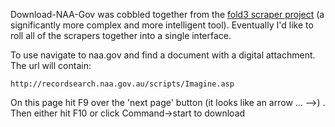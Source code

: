 Download-NAA-Gov was cobbled together from the [fold3 scraper project](https://github.com/xtraeme-xt/footnotereap) (a significantly more complex and more intelligent tool). Eventually I'd like to roll all of the scrapers together into a single interface.

To use navigate to naa.gov and find a document with a digital attachment. The url will contain:

    http://recordsearch.naa.gov.au/scripts/Imagine.asp 

On this page hit F9 over the 'next page' button (it looks like an arrow ... -->) . Then either hit F10 or click Command->start to download
